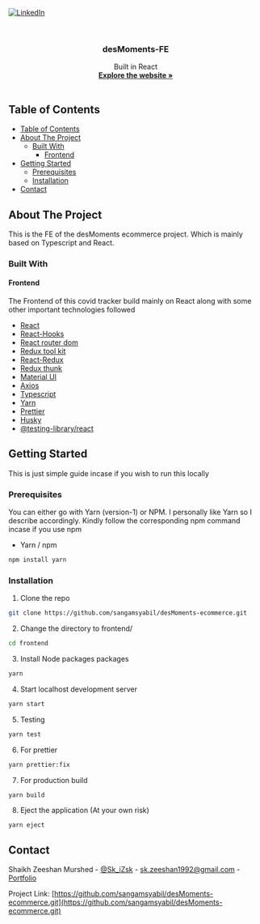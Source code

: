 [![LinkedIn][linkedin-shield]][linkedin-url]

<!-- PROJECT LOGO -->
<br />
<p align="center">

  <h3 align="center">desMoments-FE</h3>

  <p align="center">
    Built in React
    <br />
    <a href="#"><strong>Explore the website »</strong></a>
    <br />
    <br />
  </p>
</p>

<!-- TABLE OF CONTENTS -->

## Table of Contents

- [Table of Contents](#table-of-contents)
- [About The Project](#about-the-project)
  - [Built With](#built-with)
    - [Frontend](#frontend)
- [Getting Started](#getting-started)
  - [Prerequisites](#prerequisites)
  - [Installation](#installation)
- [Contact](#contact)

<!-- ABOUT THE PROJECT -->

## About The Project

This is the FE of the desMoments ecommerce project. Which is mainly based on Typescript and React.

### Built With

#### Frontend

The Frontend of this covid tracker build mainly on React along with some other important technologies followed

- [React](https://reactjs.org)
- [React-Hooks](https://reactjs.org)
- [React router dom](https://reactrouter.com)
- [Redux tool kit](https://redux-toolkit.js.org)
- [React-Redux](https://react-redux.js.org)
- [Redux thunk](https://github.com/reduxjs/redux-thunk)
- [Material UI](https://material-ui.com)
- [Axios](https://github.com/axios/axios)
- [Typescript](https://www.typescriptlang.org)
- [Yarn](https://classic.yarnpkg.com/lang/en/)
- [Prettier](https://prettier.io)
- [Husky](https://github.com/typicode/husky)
- [@testing-library/react](https://testing-library.com/docs/react-testing-library/intro)

<!-- GETTING STARTED -->

## Getting Started

This is just simple guide incase if you wish to run this locally

### Prerequisites

You can either go with Yarn (version-1) or NPM. I personally like Yarn so I describe accordingly. Kindly follow the corresponding npm command incase if you use npm

- Yarn / npm

```sh
npm install yarn
```

### Installation

1. Clone the repo

```sh
git clone https://github.com/sangamsyabil/desMoments-ecommerce.git
```

2. Change the directory to frontend/

```sh
cd frontend
```

3. Install Node packages packages

```sh
yarn
```

4. Start localhost development server

```sh
yarn start
```

5. Testing

```sh
yarn test
```

6. For prettier

```sh
yarn prettier:fix
```

7. For production build

```sh
yarn build
```

8. Eject the application (At your own risk)

```
yarn eject
```

<!-- CONTACT -->

## Contact

Shaikh Zeeshan Murshed - [@Sk_iZsk](https://twitter.com/Sk_iZsk) - sk.zeeshan1992@gmail.com - [Portfolio](https://izsk.netlify.app)

Project Link: [https://github.com/sangamsyabil/desMoments-ecommerce.git](https://github.com/sangamsyabil/desMoments-ecommerce.git)

<!-- MARKDOWN LINKS & IMAGES -->
<!-- https://www.markdownguide.org/basic-syntax/#reference-style-links -->

[linkedin-shield]: https://img.shields.io/badge/-LinkedIn-black.svg?style=flat-square&logo=linkedin&colorB=555
[linkedin-url]: https://www.linkedin.com/in/skizsk/
